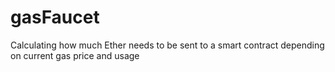 # gasFaucet
 Calculating how much Ether needs to be sent to a smart contract depending on current gas price and usage

